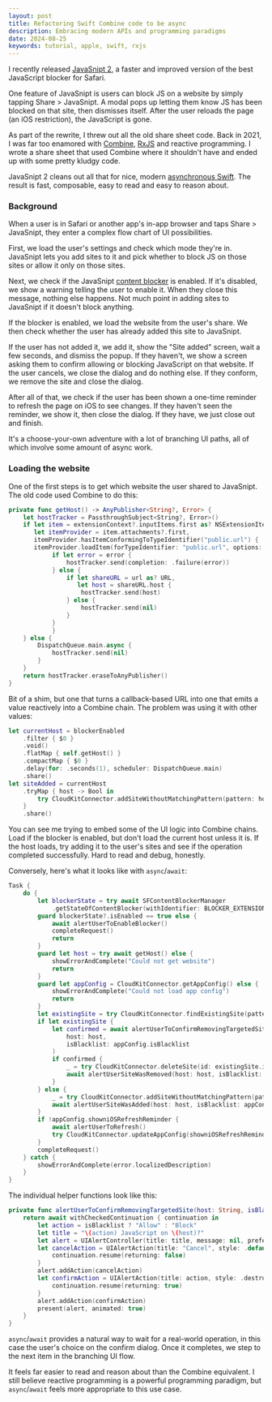 ```yaml
---
layout: post
title: Refactoring Swift Combine code to be async
description: Embracing modern APIs and programming paradigms
date: 2024-08-25
keywords: tutorial, apple, swift, rxjs
---
```


<script>
  import {base} from '$app/paths';
</script>

I recently released [JavaSnipt 2]({base}/blog/javasnipt-2), a faster and improved version of the best JavaScript blocker for Safari.

One feature of JavaSnipt is users can block JS on a website by simply tapping Share > JavaSnipt. A modal pops up letting them know JS has been blocked on that site, then dismisses itself. After the user reloads the page (an iOS restriction), the JavaScript is gone.

As part of the rewrite, I threw out all the old share sheet code. Back in 2021, I was far too enamored with [Combine](https://developer.apple.com/documentation/combine), [RxJS](https://rxjs.dev) and reactive programming. I wrote a share sheet that used Combine where it shouldn't have and ended up with some pretty kludgy code.

JavaSnipt 2 cleans out all that for nice, modern [asynchronous Swift](https://www.hackingwithswift.com/swift/5.5/async-await). The result is fast, composable, easy to read and easy to reason about.

### Background

When a user is in Safari or another app's in-app browser and taps Share > JavaSnipt, they enter a complex flow chart of UI possibilities.

First, we load the user's settings and check which mode they're in. JavaSnipt lets you add sites to it and pick whether to block JS on those sites or allow it only on those sites.

Next, we check if the JavaSnipt [content blocker](https://developer.apple.com/documentation/safariservices/creating-a-content-blocker) is enabled. If it's disabled, we show a warning telling the user to enable it. When they close this message, nothing else happens. Not much point in adding sites to JavaSnipt if it doesn't block anything.

If the blocker is enabled, we load the website from the user's share. We then check whether the user has already added this site to JavaSnipt.

If the user has not added it, we add it, show the "Site added" screen, wait a few seconds, and dismiss the popup. If they haven't, we show a screen asking them to confirm allowing or blocking JavaScript on that website. If the user cancels, we close the dialog and do nothing else. If they conform, we remove the site and close the dialog.

After all of that, we check if the user has been shown a one-time reminder to refresh the page on iOS to see changes. If they haven't seen the reminder, we show it, then close the dialog. If they have, we just close out and finish.

It's a choose-your-own adventure with a lot of branching UI paths, all of which involve some amount of async work.

### Loading the website

One of the first steps is to get which website the user shared to JavaSnipt. The old code used Combine to do this:

```swift
private func getHost() -> AnyPublisher<String?, Error> {
    let hostTracker = PassthroughSubject<String?, Error>()
    if let item = extensionContext?.inputItems.first as? NSExtensionItem,
       let itemProvider = item.attachments?.first,
       itemProvider.hasItemConformingToTypeIdentifier("public.url") {
       itemProvider.loadItem(forTypeIdentifier: "public.url", options: nil) { url, error in
            if let error = error {
                hostTracker.send(completion: .failure(error))
            } else {
                if let shareURL = url as? URL,
                   let host = shareURL.host {
                    hostTracker.send(host)
                } else {
                    hostTracker.send(nil)
                }
            }
            }
    } else {
        DispatchQueue.main.async {
            hostTracker.send(nil)
        }
    }
    return hostTracker.eraseToAnyPublisher()
}
```

Bit of a shim, but one that turns a callback-based URL into one that emits a value reactively into a Combine chain. The problem was using it with other values:

```swift
let currentHost = blockerEnabled
    .filter { $0 }
    .void()
    .flatMap { self.getHost() }
    .compactMap { $0 }
    .delay(for: .seconds(1), scheduler: DispatchQueue.main)
    .share()
let siteAdded = currentHost
    .tryMap { host -> Bool in
        try CloudKitConnector.addSiteWithoutMatchingPattern(pattern: host) != nil
    }
    .share()
```

You can see me trying to embed some of the UI logic into Combine chains. Load if the blocker is enabled, but don't load the current host unless it is. If the host loads, try adding it to the user's sites and see if the operation completed successfully. Hard to read and debug, honestly.

Conversely, here's what it looks like with `async`/`await`:

```swift
Task {
    do {
        let blockerState = try await SFContentBlockerManager
            .getStateOfContentBlocker(withIdentifier: BLOCKER_EXTENSION_IDENTIFIER)
        guard blockerState?.isEnabled == true else {
            await alertUserToEnableBlocker()
            completeRequest()
            return
        }
        guard let host = try await getHost() else {
            showErrorAndComplete("Could not get website")
            return
        }
        guard let appConfig = CloudKitConnector.getAppConfig() else {
            showErrorAndComplete("Could not load app config")
            return
        }
        let existingSite = try CloudKitConnector.findExistingSite(pattern: host)
        if let existingSite {
            let confirmed = await alertUserToConfirmRemovingTargetedSite(
                host: host,
                isBlacklist: appConfig.isBlacklist
            )
            if confirmed {
                _ = try CloudKitConnector.deleteSite(id: existingSite.id)
                await alertUserSiteWasRemoved(host: host, isBlacklist: appConfig.isBlacklist)
            }
        } else {
            _ = try CloudKitConnector.addSiteWithoutMatchingPattern(pattern: host)
            await alertUserSiteWasAdded(host: host, isBlacklist: appConfig.isBlacklist)
        }
        if !appConfig.showniOSRefreshReminder {
            await alertUserToRefresh()
            try CloudKitConnector.updateAppConfig(showniOSRefreshReminder: true)
        }
        completeRequest()
    } catch {
        showErrorAndComplete(error.localizedDescription)
    }
}
```

The individual helper functions look like this:

```swift
private func alertUserToConfirmRemovingTargetedSite(host: String, isBlacklist: Bool) async -> Bool {
    return await withCheckedContinuation { continuation in
        let action = isBlacklist ? "Allow" : "Block"
        let title = "\(action) JavaScript on \(host)?"
        let alert = UIAlertController(title: title, message: nil, preferredStyle: .alert)
        let cancelAction = UIAlertAction(title: "Cancel", style: .default) { _ in
            continuation.resume(returning: false)
        }
        alert.addAction(cancelAction)
        let confirmAction = UIAlertAction(title: action, style: .destructive) { _ in
            continuation.resume(returning: true)
        }
        alert.addAction(confirmAction)
        present(alert, animated: true)
    }
}
```

`async`/`await` provides a natural way to wait for a real-world operation, in this case the user's choice on the confirm dialog. Once it completes, we step to the next item in the branching UI flow. 

It feels far easier to read and reason about than the Combine equivalent. I still believe reactive programming is a powerful programming paradigm, but `async`/`await` feels more appropriate to this use case. 